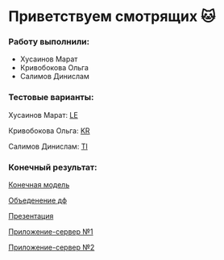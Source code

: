# Приветствуем смотрящих 🐱
### Работу выполнили:
- Хусаинов Марат
- Кривобокова Ольга
- Салимов Динислам
### Тестовые варианты:

Хусаинов Марат: [LE](https://github.com/path-0f-misantrope/Intensive-armatura/blob/%D0%BC%D0%B0%D1%80%D0%B0%D1%82/%D0%BC%D0%BE%D0%B4%D0%B5%D0%BB%D1%8C.ipynb)

Кривобокова Ольга: [KR](https://colab.research.google.com/drive/1l87-fVC6R18gP_HWlSKp05_pFZUZAYLO?usp=sharing)

Салимов Динислам: [TI](https://github.com/path-0f-misantrope/Intensive-armatura/blob/Dinis/Model_fittings%20(1).ipynb)

### Конечный результат:
[Конечная модель](https://github.com/path-0f-misantrope/Intensive-armatura/blob/марат/модель.ipynb)

[Объеденение дф](https://github.com/path-0f-misantrope/Intensive-armatura/blob/%D0%BC%D0%B0%D1%80%D0%B0%D1%82/%D1%81%D0%BE%D0%B7%D0%B4%D0%B0%D0%BD%D0%B8%D0%B5%20%D0%BF%D0%BE%D0%BB%D0%BD%D0%BE%D1%86%D0%B5%D0%BD%D0%BD%D0%BE%D0%B3%D0%BE%20%D0%B4%D0%B0%D1%82%D0%B0%D1%81%D0%B5%D1%82%D0%B0.ipynb)

[Презентация](https://github.com/path-0f-misantrope/Intensive-armatura/blob/%D0%9E%D0%BB%D1%8F/samolet_presentation_template1.pdf)

[Приложение-сервер №1](https://github.com/path-0f-misantrope/Intensive-armatura/blob/main/modelserver.py)

[Приложение-сервер №2](https://github.com/path-0f-misantrope/Intensive-armatura/tree/main/backend)
